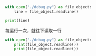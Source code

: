 ```python
with open("./debug.py") as file_object:
    line = file_object.readline()

print(line)
```

每运行一次，就往下读取一行

```python
with open("./debug.py") as file_object:
    print(file_object.readline())
    print(file_object.readline())
```